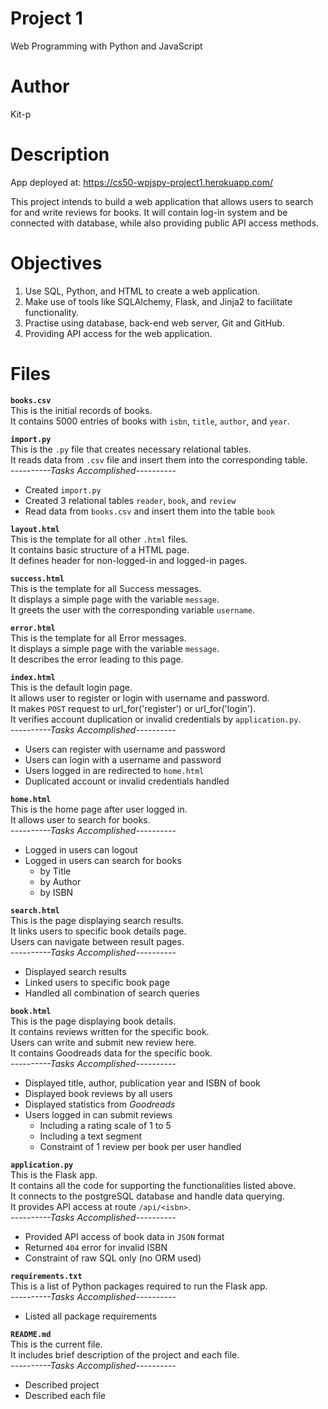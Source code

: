 # Project 1

Web Programming with Python and JavaScript

# Author

Kit-p

# Description

App deployed at: https://cs50-wpjspy-project1.herokuapp.com/

This project intends to build a web application that allows users to search for and write reviews for books. It will contain log-in system and be connected with database, while also providing public API access methods.

# Objectives

1. Use SQL, Python, and HTML to create a web application.
2. Make use of tools like SQLAlchemy, Flask, and Jinja2 to facilitate functionality.
3. Practise using database, back-end web server, Git and GitHub.
4. Providing API access for the web application.

# Files

**`books.csv`**  
This is the initial records of books.  
It contains 5000 entries of books with `isbn`, `title`, `author`, and `year`.  

**`import.py`**  
This is the `.py` file that creates necessary relational tables.  
It reads data from `.csv` file and insert them into the corresponding table.  
*----------Tasks Accomplished----------*  
- Created `import.py`
- Created 3 relational tables `reader`, `book`, and `review`
- Read data from `books.csv` and insert them into the table `book`

**`layout.html`**  
This is the template for all other `.html` files.  
It contains basic structure of a HTML page.  
It defines header for non-logged-in and logged-in pages.  

**`success.html`**  
This is the template for all Success messages.  
It displays a simple page with the variable `message`.  
It greets the user with the corresponding variable `username`.  

**`error.html`**  
This is the template for all Error messages.  
It displays a simple page with the variable `message`.  
It describes the error leading to this page.  

**`index.html`**  
This is the default login page.  
It allows user to register or login with username and password.  
It makes `POST` request to url_for('register') or url_for('login').  
It verifies account duplication or invalid credentials by `application.py`.  
*----------Tasks Accomplished----------*  
- Users can register with username and password
- Users can login with a username and password
- Users logged in are redirected to `home.html`
- Duplicated account or invalid credentials handled

**`home.html`**  
This is the home page after user logged in.  
It allows user to search for books.  
*----------Tasks Accomplished----------*  
- Logged in users can logout
- Logged in users can search for books
  - by Title
  - by Author
  - by ISBN

**`search.html`**  
This is the page displaying search results.  
It links users to specific book details page.  
Users can navigate between result pages.  
*----------Tasks Accomplished----------*  
- Displayed search results
- Linked users to specific book page
- Handled all combination of search queries

**`book.html`**  
This is the page displaying book details.  
It contains reviews written for the specific book.  
Users can write and submit new review here.  
It contains Goodreads data for the specific book.  
*----------Tasks Accomplished----------*  
- Displayed title, author, publication year and ISBN of book
- Displayed book reviews by all users
- Displayed statistics from *Goodreads*
- Users logged in can submit reviews
  - Including a rating scale of 1 to 5
  - Including a text segment
  - Constraint of 1 review per book per user handled

**`application.py`**  
This is the Flask app.  
It contains all the code for supporting the functionalities listed above.  
It connects to the postgreSQL database and handle data querying.  
It provides API access at route `/api/<isbn>`.  
*----------Tasks Accomplished----------*  
- Provided API access of book data in `JSON` format
- Returned `404` error for invalid ISBN
- Constraint of raw SQL only (no ORM used)

**`requirements.txt`**  
This is a list of Python packages required to run the Flask app.  
*----------Tasks Accomplished----------*  
- Listed all package requirements

**`README.md`**  
This is the current file.  
It includes brief description of the project and each file.  
*----------Tasks Accomplished----------*  
- Described project
- Described each file